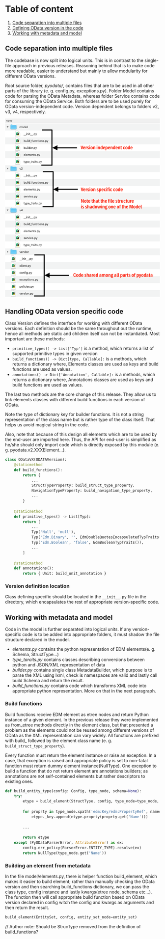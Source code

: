 
# Table of content

1. [Code separation into multiple files](#Structure)
2. [Defining OData version in the code](#version-specific-code)
3. [Working with metadata and model](#Model)

## Code separation into multiple files  <a name="Structure"></a>
The codebase is now split into logical units. This is in contrast to the single-file approach in previous releases. 
Reasoning behind that is to make code more readable, easier to understand but mainly to allow modularity for different 
OData versions.

Root source folder, _pyodata/_, contains files that are to be used in all other parts of the library 
(e. g. config.py, exceptions.py). Folder Model contains code for parsing the OData Metadata, whereas folder Service 
contains code for consuming the OData Service. Both folders are to be used purely for OData version-independent code. 
Version dependent belongs to folders v2, v3, v4, respectively.     

![New file hierarchy in one picture](file-hierarchy.png) 

## Handling OData version specific code  <a name="version-specific-code"></a>
Class Version defines the interface for working with different OData versions. Each definition should be the same 
throughout out the runtime, hence all methods are static and children itself can not be instantiated. Most 
important are these methods:
- `primitive_types() -> List['Typ']` is a method, which returns a list of supported primitive types in given version
- `build_functions() -> Dict[type, Callable]:` is a methods, which returns a dictionary where, Elements classes are 
used as keys and build functions are used as values.
- `annotations() -> Dict['Annotation', Callable]:` is a methods, which returns a dictionary where, Annotations classes 
are used as keys and build functions are used as values.

The last two methods are the core change of this release. They allow us to link elements classes with different build 
functions in each version of OData.

Note the type of dictionary key for builder functions. It is not a string representation of the class name but is 
rather type of the class itself. That helps us avoid magical string in the code.

Also, note that because of this design all elements which are to be used by the end-user are imported here. 
Thus, the API for end-user is simplified as he/she should only import code which is directly exposed by this module 
(e. g. pyodata.v2.XXXElement...).   

```python
class ODataVX(ODATAVersion):
    @staticmethod
    def build_functions():
        return {
            ...
            StructTypeProperty: build_struct_type_property,
            NavigationTypeProperty: build_navigation_type_property,
            ...
        }

    @staticmethod
    def primitive_types() -> List[Typ]:
        return [
            ...
            Typ('Null', 'null'),
            Typ('Edm.Binary', '', EdmDoubleQuotesEncapsulatedTypTraits()),
            Typ('Edm.Boolean', 'false', EdmBooleanTypTraits()),
            ...
        ]

    @staticmethod
    def annotations():
        return { Unit: build_unit_annotation }
```


### Version definition location
Class defining specific should be located in the `__init__.py` file in the directory, which encapsulates the rest of 
appropriate version-specific code. 

## Working with metadata and model <a name="Model"></a>
Code in the model is further separated into logical units. If any version-specific code is to be 
added into appropriate folders, it must shadow the file structure declared in the model.

- *elements.py* contains the python representation of EDM elements(e. g. Schema, StructType...)
- *type_taraits.py* contains classes describing conversions between python and JSON/XML representation of data
- *builder.py* contains single class MetadataBuilder, which purpose is to parse the XML using lxml, 
check is namespaces are valid and lastly call build Schema and return the result.
- *build_functions.py* contains code which transforms XML code into appropriate python representation. More on that in 
the next paragraph.

### Build functions
Build functions receive EDM element as etree nodes and return Python instance of a given element. In the previous release
they were implemented as from_etree methods directly in the element class, but that presented a problem as the elements 
could not be reused among different versions of OData as the XML representation can vary widely. All functions are 
prefixed with build_ followed by the element class name (e. g. `build_struct_type_property`).  

Every function must return the element instance or raise an exception. In a case, that exception is raised and appropriate 
policy is set to non-fatal function must return dummy element instance(NullType). One exception to build a function that 
do not return element are annotations builders; as annotations are not self-contained elements but rather 
descriptors to existing ones.

```python
def build_entity_type(config: Config, type_node, schema=None):
    try:
        etype = build_element(StructType, config, type_node=type_node, typ=EntityType, schema=schema)

        for proprty in type_node.xpath('edm:Key/edm:PropertyRef', namespaces=config.namespaces):
            etype._key.append(etype.proprty(proprty.get('Name')))

        ...

        return etype
    except (PyODataParserError, AttributeError) as ex:
        config.err_policy(ParserError.ENTITY_TYPE).resolve(ex)
        return NullType(type_node.get('Name'))
```      

### Building an element from metadata 
In the file model/elements.py, there is helper function build_element, which makes it easier to build element; 
rather than manually checking the OData version and then searching build_functions dictionary, we can pass the class type, 
config instance and lastly kwargs(etree node, schema etc...). The function then will call appropriate build function 
based on OData version declared in config witch the config and kwargs as arguments and then return the result. 
```Python 
build_element(EntitySet, config, entity_set_node=entity_set)
```      


// Author note: Should be StrucType removed from the definition of build_functions? 
